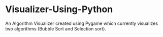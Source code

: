 # Visualizer-Using-Python
  An Algorithm Visualizer created using Pygame which currently visualizes two algorithms (Bubble Sort and Selection sort).
  
